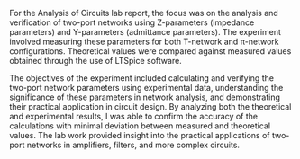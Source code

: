 For the Analysis of Circuits lab report, the focus was on the analysis and verification of two-port networks using Z-parameters (impedance parameters) and Y-parameters (admittance parameters). The experiment involved measuring these parameters for both T-network and π-network configurations. Theoretical values were compared against measured values obtained through the use of LTSpice software.

The objectives of the experiment included calculating and verifying the two-port network parameters using experimental data, understanding the significance of these parameters in network analysis, and demonstrating their practical application in circuit design. By analyzing both the theoretical and experimental results, I was able to confirm the accuracy of the calculations with minimal deviation between measured and theoretical values. The lab work provided insight into the practical applications of two-port networks in amplifiers, filters, and more complex circuits.
